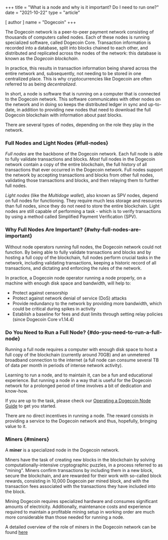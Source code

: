 +++
title = "What is a node and why is it important? Do I need to run one?"
date = "2021-10-22"
type = "article"

[ author ]
  name = "Dogecoin"
+++

The Dogecoin network is a peer-to-peer payment network consisting of thousands of computers called nodes. Each of these nodes is running specialized software, called Dogecoin Core. Transaction information is recorded into a database, split into blocks chained to each other, and distributed and replicated across the nodes of the network: this database is known as the *Dogecoin blockchain*. 

In practice, this results in transaction information being shared across the entire network and, subsequently, not needing to be stored in one centralized place. This is why cryptocurrencies like Dogecoin are often referred to as being *decentralized*.

In short, a node is software that is running on a computer that is connected to the Dogecoin network. This software communicates with other nodes on the network and in doing so keeps the distributed ledger in sync and up-to-date, in addition to providing new nodes that need to download the full Dogecoin blockchain with information about past blocks.

There are several types of nodes, depending on the role they play in the network.


### Full Nodes and Light Nodes {#full-nodes}
*Full nodes* are the backbone of the Dogecoin network. Each full node is able to fully validate transactions and blocks. *Most* full nodes in the Dogecoin network contain a copy of the entire blockchain, the full history of all transactions that ever occurred in the Dogecoin network. Full nodes support the network by accepting transactions and blocks from other full nodes, validating those transactions and blocks, and then relaying them to further full nodes.

*Light nodes* (like the *Multidoge wallet*), also known as SPV nodes, depend on full nodes for functioning. They require much less storage and resources than full nodes, since they do not need to store the entire blockchain. Light nodes are still capable of performing a task - which is to verify transactions by using a method called Simрlifiеd Pауmеnt Vеrifiсаtiоn (SPV).

### Why Full Nodes Are Important? {#why-full-nodes-are-important}
Without node operators running full nodes, the Dogecoin network could not function. By being able to fully validate transactions and blocks and by hosting a full copy of the blockchain, full nodes perform crucial tasks in the network, including validating transactions, keeping a historic record of all transactions, and dictating and enforcing the rules of the network.

In practice, a Dogecoin node operator running a node properly, on a machine with enough disk space and bandwidth, will help to:

- Protect against censorship
- Protect against network denial of service (DoS) attacks
- Provide redundancy to the network by providing more bandwidth, which could be critical during spikes in activity
- Establish a baseline for fees and dust limits through setting relay policies (since Dogecoin Core v1.14.4)

### Do You Need to Run a Full Node? {#do-you-need-to-run-a-full-node}
Running a full node requires a computer with enough disk space to host a full copy of the blockchain (currently around 70GB) and an unmetered broadband connection to the internet (a full node can consume several TB of data per month in periods of intense network activity). 

Learning to run a node, and to maintain it, can be a fun and educational experience. But running a node in a way that is useful for the Dogecoin network for a prolonged period of time involves a bit of dedication and know-how.

If you are up to the task, please check our [Operating a Dogecoin Node Guide](/dogepedia/how-tos/operating-a-node/) to get you started.

There are no direct incentives in running a node. The reward consists in providing a service to the Dogecoin network and thus, hopefully, bringing value to it.

### Miners {#miners}
A **miner** is a specialized node in the Dogecoin network.

Miners have the task of creating new blocks in the blockchain by solving computationally-intensive cryptographic puzzles, in a process referred to as "mining". Miners confirm transactions by including them in a new block, secure the blockchain, and are rewarded for their work with so-called block rewards, consisting in 10,000 Dogecoin per mined block, and with the transaction fees associated with the transactions they have included into the block.

Mining Dogecoin requires specialized hardware and consumes significant amounts of electricity. Additionally, maintenance costs and experience required to maintain a profitable mining setup in working order are much more considerable than those needed for running a node.

A detailed overview of the role of miners in the Dogecoin network can be found [here](/dogepedia/articles/what-is-a-miner/)